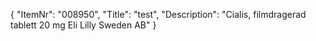 {
  "ItemNr": "008950",
  "Title": "test",
  "Description": "Cialis, filmdragerad tablett 20 mg Eli Lilly Sweden AB"
}